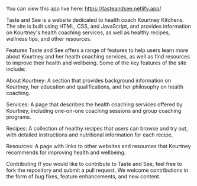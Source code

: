 You can view this app live here: https://tasteandsee.netlify.app/

Taste and See is a website dedicated to health coach Kourtney Kitchens. The site is built using HTML, CSS, and JavaScript, and provides information on Kourtney's health coaching services, as well as healthy recipes, wellness tips, and other resources.

Features
Taste and See offers a range of features to help users learn more about Kourtney and her health coaching services, as well as find resources to improve their health and wellbeing. Some of the key features of the site include:

About Kourtney: A section that provides background information on Kourtney, her education and qualifications, and her philosophy on health coaching.

Services: A page that describes the health coaching services offered by Kourtney, including one-on-one coaching sessions and group coaching programs.

Recipes: A collection of healthy recipes that users can browse and try out, with detailed instructions and nutritional information for each recipe.

Resources: A page with links to other websites and resources that Kourtney recommends for improving health and wellbeing.

Contributing
If you would like to contribute to Taste and See, feel free to fork the repository and submit a pull request. We welcome contributions in the form of bug fixes, feature enhancements, and new content. 
